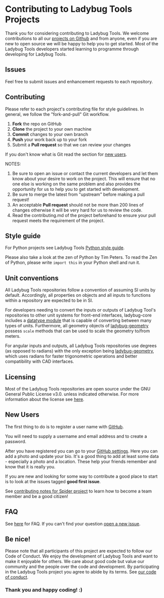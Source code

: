Contributing to Ladybug Tools Projects
=========================================

Thank you for considering contributing to Ladybug Tools. We welcome contributions to all
our [projects on Github](http://www.github.com/ladybug-tools) and from anyone, even if
you are new to open source we will be happy to help you to get started. Most of the
Ladybug Tools developers started learning to programme through developing for Ladybug Tools.

Issues
------
Feel free to submit issues and enhancement requests to each repository.

Contributing
------------
Please refer to each project's contributing file for style guidelines. In general, we
follow the "fork-and-pull" Git workflow.

 1. **Fork** the repo on GitHub
 2. **Clone** the project to your own machine
 3. **Commit** changes to your own branch
 4. **Push** your work back up to your fork
 5. Submit a **Pull request** so that we can review your changes

If you don't know what is Git read the section for [new users](#new-users).

NOTES:
 1. Be sure to open an issue or contact the current developers and let them know about your
 desire to work on the project. This will ensure that no one else is working on the same
 problem and also provides the opportunity for us to help you to get started with development.
 2. Be sure to merge the latest from "upstream" before making a pull request!
 3. An acceptable **Pull request** should not be more than 200 lines of changes otherwise
 it will be very hard for us to review the code.
 4. Read the contributing.md of the project beforehand to ensure your pull request meets
 the requirement of the project.

Style guide
-----------
For Python projects see Ladybug Tools [Python style guide](
https://github.com/ladybug-tools/contributing/wiki/python-style-guide).
 
Please also take a look at the zen of Python by Tim Peters. To read the Zen of Python, please write 
```import this``` in your Python shell and run it.

Unit conventions
-----------
All Ladybug Tools repositories follow a convention of assuming SI units by default. Accordingly, all
properties on objects and all inputs to functions within a repository are expected to be in SI.

For developers needing to convert the inputs or outputs of Ladybug Tool's repositories to other unit systems
for front-end interfaces, ladybug-core includes a [datatype module](https://github.com/ladybug-tools/ladybug/tree/master/ladybug/datatype) that is capable of converting between many types of units. 
Furthermore, all geometry objects of [ladybug-geometry](https://github.com/ladybug-tools/ladybug-geometry)
possess `scale` methods that can be used to scale the geometry to/from meters.

For angular inputs and outputs, all Ladybug Tools repositories use degrees (as opposed to radians) with
the only exception being [ladybug-geometry](https://github.com/ladybug-tools/ladybug-geometry), which
uses radians for faster trigonometric operations and better compatibility with CAD interfaces.

Licensing
-----------------------
Most of the Ladybug Tools repositories are open source under the GNU General Public License v3.0.
unless indicated otherwise. For more information about the license see [here](https://github.com/ladybug-tools/honeybee/blob/master/LICENSE).

New Users
---------
The first thing to do is to register a user name with [GitHub]( https://github.com/ ).

You will need to supply a username and email address and to create a password.

After you have registered you can go to your [GitHub settings]( https://github.com/settings/profile ).
Here you can add a photo and update your bio. It's a good thing to add at least some
data - especially a photo and a location. These help your friends remember and know
that it is really you.

If you are new and looking for some way to contribute a good place to start is to look
at the issues tagged **good first issue**.

See [contributing notes for Spider project](http://www.ladybug.tools/spider/#pages/contributing.md)
to learn how to become a team member and be a good citizen!

FAQ
---
See [here](http://www.ladybug.tools/about.html#faq) for FAQ.
If you can't find your question [open a new issue](https://github.com/ladybug-tools/contributing/issues/new).

Be nice!
--------
Please note that all participants of this project are expected to follow our
Code of Conduct. We enjoy the development of Ladybug Tools and want to make it enjoyable
for others. We care about good code but value our community and the people over the code
and development. By participating in the Ladybug Tools project you agree to abide by its terms.
See [our code of conduct](CODE_OF_CONDUCT.md).


### Thank you and happy coding! :)
